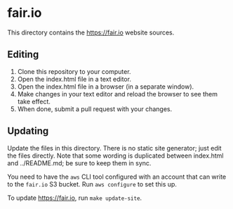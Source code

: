 # fair.io

This directory contains the https://fair.io website sources.

## Editing

1. Clone this repository to your computer.
2. Open the index.html file in a text editor.
3. Open the index.html file in a browser (in a separate window).
4. Make changes in your text editor and reload the browser to see them take effect.
5. When done, submit a pull request with your changes.

## Updating

Update the files in this directory. There is no static site generator;
just edit the files directly. Note that some wording is duplicated
between index.html and ../README.md; be sure to keep them in sync.

You need to have the `aws` CLI tool configured with an account that
can write to the `fair.io` S3 bucket. Run `aws configure` to set this
up.

To update https://fair.io, run `make update-site`.
